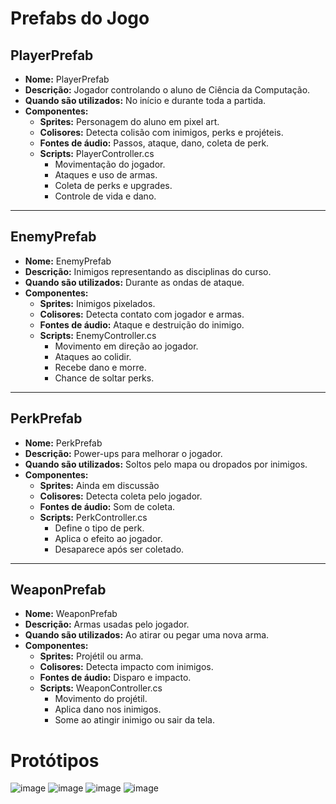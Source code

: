 # Prefabs do Jogo

## PlayerPrefab

- **Nome:** PlayerPrefab
- **Descrição:** Jogador controlando o aluno de Ciência da Computação.
- **Quando são utilizados:** No início e durante toda a partida.
- **Componentes:**
  - **Sprites:** Personagem do aluno em pixel art.
  - **Colisores:** Detecta colisão com inimigos, perks e projéteis.
  - **Fontes de áudio:** Passos, ataque, dano, coleta de perk.
  - **Scripts:** PlayerController.cs
    - Movimentação do jogador.
    - Ataques e uso de armas.
    - Coleta de perks e upgrades.
    - Controle de vida e dano.

---

## EnemyPrefab

- **Nome:** EnemyPrefab
- **Descrição:** Inimigos representando as disciplinas do curso.
- **Quando são utilizados:** Durante as ondas de ataque.
- **Componentes:**
  - **Sprites:** Inimigos pixelados.
  - **Colisores:** Detecta contato com jogador e armas.
  - **Fontes de áudio:** Ataque e destruição do inimigo.
  - **Scripts:** EnemyController.cs
    - Movimento em direção ao jogador.
    - Ataques ao colidir.
    - Recebe dano e morre.
    - Chance de soltar perks.

---

## PerkPrefab

- **Nome:** PerkPrefab
- **Descrição:** Power-ups para melhorar o jogador.
- **Quando são utilizados:** Soltos pelo mapa ou dropados por inimigos.
- **Componentes:**
  - **Sprites:** Ainda em discussão
  - **Colisores:** Detecta coleta pelo jogador.
  - **Fontes de áudio:** Som de coleta.
  - **Scripts:** PerkController.cs
    - Define o tipo de perk.
    - Aplica o efeito ao jogador.
    - Desaparece após ser coletado.

---

## WeaponPrefab

- **Nome:** WeaponPrefab
- **Descrição:** Armas usadas pelo jogador.
- **Quando são utilizados:** Ao atirar ou pegar uma nova arma.
- **Componentes:**
  - **Sprites:** Projétil ou arma.
  - **Colisores:** Detecta impacto com inimigos.
  - **Fontes de áudio:** Disparo e impacto.
  - **Scripts:** WeaponController.cs
    - Movimento do projétil.
    - Aplica dano nos inimigos.
    - Some ao atingir inimigo ou sair da tela.

# Protótipos

![image](https://github.com/user-attachments/assets/1c0a5c13-5543-4068-af33-2e9c05d2114b)
![image](https://github.com/user-attachments/assets/b0c2d0d6-04d6-4147-bde8-281e5f6801d2)
![image](https://github.com/user-attachments/assets/b1bffa03-5720-43c2-b2f4-648f22b83862)
![image](https://github.com/user-attachments/assets/9d97ccad-fdf9-407f-83fa-744bac36eba8)



